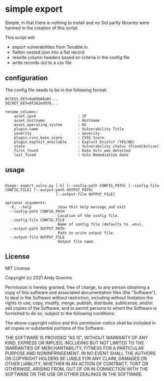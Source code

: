 # simple export

Simple, in that there is nothing to install and no 3rd partly libraries were harmed in the creation of this script. 

This script will: 
 - export vulnerabilities from Tenable.io
 - flatten nested json into a flat record  
 - rewrite column headers based on criteria in the config file
 - write records out to a csv file

configuration
---
The config file needs to be in the following format:

```angular2html
ACCESS_KEY=9a09bb6a8f...
SECRET_KEY=0f262ed976...

rename_columns:
    asset.ipv4                   : IP
    asset.hostname               : Hostname
    asset.operating_system       : OS
    plugin.name                  : Vulnerability Title
    severity                     : Severity
    plugin.cvss_base_score       : CVSS Score
    plugin.exploit_available     : Exploit Exists? (YES/NO)
    state                        : Vulnerability status (Fixed/Active)
    first_found                  : Date Vuln was detected
    last_fixed                   : Vuln Remediation date
```

usage
---
```angular2html

Usage: export_vulns.py [-h] [--config-path CONFIG_PATH] [--config-file CONFIG_FILE] [--output-path OUTPUT_PATH]
                       [--output-file OUTPUT_FILE]

optional arguments:
  -h, --help            show this help message and exit
  --config-path CONFIG_PATH
                        Location of the config file.
  --config-file CONFIG_FILE
                        Name of config file (defaults to .env).
  --output-path OUTPUT_PATH
                        Path to write output file.
  --output-file OUTPUT_FILE
                        Output file name.

```
License
---
MIT License

Copyright (c) 2021 Andy Groome

Permission is hereby granted, free of charge, to any person obtaining a copy
of this software and associated documentation files (the "Software"), to deal
in the Software without restriction, including without limitation the rights
to use, copy, modify, merge, publish, distribute, sublicense, and/or sell
copies of the Software, and to permit persons to whom the Software is
furnished to do so, subject to the following conditions:

The above copyright notice and this permission notice shall be included in all
copies or substantial portions of the Software.

THE SOFTWARE IS PROVIDED "AS IS", WITHOUT WARRANTY OF ANY KIND, EXPRESS OR
IMPLIED, INCLUDING BUT NOT LIMITED TO THE WARRANTIES OF MERCHANTABILITY,
FITNESS FOR A PARTICULAR PURPOSE AND NONINFRINGEMENT. IN NO EVENT SHALL THE
AUTHORS OR COPYRIGHT HOLDERS BE LIABLE FOR ANY CLAIM, DAMAGES OR OTHER
LIABILITY, WHETHER IN AN ACTION OF CONTRACT, TORT OR OTHERWISE, ARISING FROM,
OUT OF OR IN CONNECTION WITH THE SOFTWARE OR THE USE OR OTHER DEALINGS IN THE
SOFTWARE.
